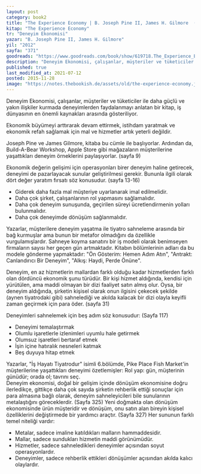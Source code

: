 ```yaml
---
layout: post  
category: book2  
title: "The Experience Economy | B. Joseph Pine II, James H. Gilmore  (Kitap)"  
kitap: "The Experience Economy"  
tr: "Deneyim Ekonomisi"  
yazar: "B. Joseph Pine II, James H. Gilmore"  
yil: "2012"  
sayfa: "371"  
goodreads: "https://www.goodreads.com/book/show/619718.The_Experience_Economy"
description: "Deneyim Ekonomisi, çalışanlar, müşteriler ve tüketiciler ile daha güçlü ve yakın ilişkiler kurmada deneyimlerden faydalanmayı anlatiyor."
published: true
last_modified_at: 2021-07-12
posted: 2015-11-28
image: "https://notes.thebookish.de/assets/old/the-experience-economy.jpg"
---
```


Deneyim Ekonomisi, çalışanlar, müşteriler ve tüketiciler ile daha güçlü ve yakın ilişkiler kurmada deneyimlerden faydalanmayı anlatan bir kitap, iş dünyasının en önemli kaynakları arasında gösteriliyor.   
  
Ekonomik büyümeyi arttırarak devam ettirmek, istihdam yaratmak ve ekonomik refah sağlamak için mal ve hizmetler artık yeterli değildir.  
  
Joseph Pine ve James Gilmore, kitaba bu cümle ile başlıyorlar. Ardından da, Build-A-Bear Workshop, Apple Store gibi mağazaların müşterilerine yaşattıkları deneyim örneklerini paylaşıyorlar. (sayfa 9)  
  
Ekonomik değerin gelişimi için operasyonları birer deneyim haline getirecek, deneyimi de pazarlayacak sunular geliştirilmesi gerekir. Bununla ilgili olarak dört değer yaratım fırsatı söz konusudur. (sayfa 13-16)  
-   Giderek daha fazla mal müşteriye uyarlanarak imal edilmelidir.
-   Daha çok şirket, çalışanlarının rol yapmasını sağlamalıdır.
-   Daha çok deneyim sunuşunda, geçirilen süreyi ücretlendirmenin yolları bulunmalıdır.
-   Daha çok deneyimde dönüşüm sağlanmalıdır.

Yazarlar, müşterilere deneyim yaşatma ile tiyatro sahneleme arasında bir bağ kurmuşlar ama bunun bir metafor olmadığını da özellikle vurgulamışlardır. Sahneye koyma sanatını bir iş modeli olarak benimseyen firmaların sayısı her geçen gün artmaktadır. Kitabın bölümlerinin adları da bu modele gönderme yapmaktadır: "Ön Gösterim: Hemen Adım Atın", "Antrakt: Canlandırıcı Bir Deneyim", "Alkış: Haydi, Perde Önüne".  
  
Deneyim, en az hizmetlerin mallardan farklı olduğu kadar hizmetlerden farklı olan dördüncü ekonomik şunu türüdür. Bir kişi hizmet aldığında, kendisi için yürütülen, ama maddi olmayan bir dizi faaliyet satın almış olur. Oysa, bir deneyim aldığında, şirketin kişisel olarak onun ilgisini çekecek şekilde (aynen tiyatrodaki gibi) sahnelediği ve akılda kalacak bir dizi olayla keyifli zaman geçirmek için para öder. (sayfa 31)  
  
Deneyimleri sahnelemek için beş adım söz konusudur: (Sayfa 117)  
-   Deneyimi temalaştırmak
-   Olumlu işaretlerle izlenimleri uyumlu hale getirmek
-   Olumsuz işaretleri bertaraf etmek
-   İşin içine hatıralık nesneleri katmak
-   Beş duyuya hitap etmek

Yazarlar, "İş Hayatı Tiyatrodur" isimli 6.bölümde, Pike Place Fish Market'in müşterilerine yaşattıkları deneyimi özetlemişler: Rol yap: gün, müşterinin günüdür; orada ol; tavrını seç.  
Deneyim ekonomisi, doğal bir gelişim içinde dönüşüm ekonomisine doğru ilerledikçe, gittikçe daha çok sayıda şirketin rehberlik ettiği sonuçlar için para almasına bağlı olarak, deneyim sahneleyicileri bile sunularının metalaştığını göreceklerdir. (Sayfa 325) Yeni doğmakta olan dönüşüm ekonomisinde ürün müşteridir ve dönüşüm, onu satın alan bireyin kişisel özelliklerini değiştirmede bir yardımcı araçtır. (Sayfa 327) Her sununun farklı temel niteliği vardır:  
-   Metalar, sadece imaline katıldıkları malların hammaddesidir.
-   Mallar, sadece sundukları hizmetin maddi görünümüdür.
-   Hizmetler, sadece sahneledikleri deneyimler açısından soyut operasyonlardır.
-   Deneyimler, sadece rehberlik ettikleri dönüşümler açısından akılda kalıcı olaylardır.
